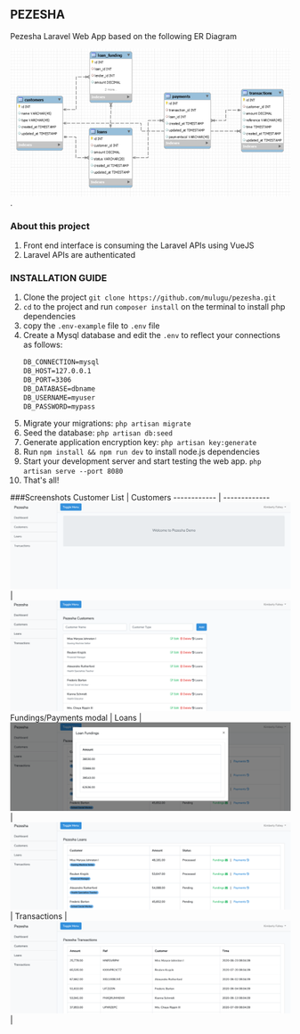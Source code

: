 ## PEZESHA

Pezesha Laravel Web App based on the following ER Diagram

![ER Diagram](./screenshots/er-diagram.png).

### About this project

1. Front end interface is consuming the Laravel APIs using VueJS
1. Laravel APIs are authenticated

### INSTALLATION GUIDE
1. Clone the project
`git clone https://github.com/mulugu/pezesha.git`
1. ``cd`` to the project and run ``composer install`` on the terminal to install php dependencies
1. copy the `.env-example` file to `.env` file 
1. Create a Mysql database and edit the ``.env`` to reflect your connections as follows:
    ```dotenv
    DB_CONNECTION=mysql
    DB_HOST=127.0.0.1
    DB_PORT=3306
    DB_DATABASE=dbname
    DB_USERNAME=myuser
    DB_PASSWORD=mypass
    ```
1. Migrate your migrations: `php artisan migrate`
1. Seed the database: `php artisan db:seed`
1. Generate application encryption key: `php artisan key:generate`
1. Run `npm install && npm run dev` to install node.js dependencies
1. Start your development server and start testing the web app. `php artisan serve --port 8080`
1. That's all!

###Screenshots
Customer List | Customers
------------ | -------------
![Dashboard](./screenshots/dashboard.png) | ![Customers](./screenshots/customers.png)
 Fundings/Payments modal | Loans
| ![Loan Funding modal](./screenshots/fundings.png) | ![Loans](./screenshots/loans.png)|
 Transactions | 
![Transactions](./screenshots/transactions.png) |

